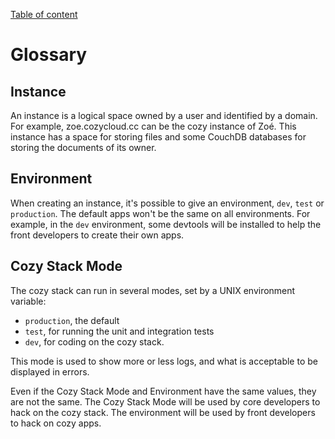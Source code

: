 [Table of content](./README.md#table-of-content)

Glossary
========

## Instance

An instance is a logical space owned by a user and identified by a domain. For
example, zoe.cozycloud.cc can be the cozy instance of Zoé. This instance has a
space for storing files and some CouchDB databases for storing the documents
of its owner.

## Environment

When creating an instance, it's possible to give an environment, `dev`, `test`
or `production`. The default apps won't be the same on all environments. For
example, in the `dev` environment, some devtools will be installed to help the
front developers to create their own apps.

## Cozy Stack Mode

The cozy stack can run in several modes, set by a UNIX environment variable:

- `production`, the default
- `test`, for running the unit and integration tests
- `dev`, for coding on the cozy stack.

This mode is used to show more or less logs, and what is acceptable to be
displayed in errors.

Even if the Cozy Stack Mode and Environment have the same values, they are not
the same. The Cozy Stack Mode will be used by core developers to hack on the
cozy stack. The environment will be used by front developers to hack on cozy
apps.
